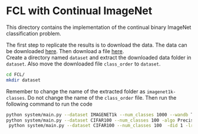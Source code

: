 # FCL with Continual ImageNet
This directory contains the implementation of the continual binary ImageNet classification problem.

The first step to replicate the results is to download the data. The data can be downloaded [here](https://drive.google.com/file/d/1i0ok3LT5_mYmFWaN7wlkpHsitUngGJ8z/view?usp=sharing).
Then download a file [here](https://drive.google.com/file/d/1qt6ucxtgVKsRdGvw72Phm916mSNlTMZB/view?usp=sharing).\
Create a directory named `dataset` and extract the downloaded data folder in `dataset`. Also move the downloaded file `class_order`  to `dataset`.
```sh
cd FCL/
mkdir dataset
```

Remember to change the name of the extracted folder as `imagenet1k-classes`. Do not change the name of the `class_order` file. Then run the following command to run the code

```sh
python system/main.py --dataset IMAGENET1k --num_classes 1000 --wandb True 
python system/main.py --dataset CIFAR100 --num_classes 100 -algo PreciseFCL -m PreciseModel -gr 1000 --wandb True -did 1 -lr 1e-5 --flow_lr 1e-4 --optimizer adam
 python system/main.py --dataset CIFAR100 --num_classes 100  -did 1 -lr 0.001 -gr 1000
```


